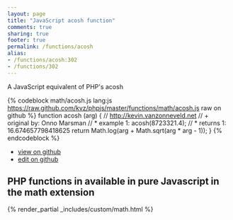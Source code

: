 ```yaml
---
layout: page
title: "JavaScript acosh function"
comments: true
sharing: true
footer: true
permalink: /functions/acosh
alias:
- /functions/acosh:302
- /functions/302
---
```

<!-- Generated by Rakefile:build -->
A JavaScript equivalent of PHP's acosh

{% codeblock math/acosh.js lang:js https://raw.github.com/kvz/phpjs/master/functions/math/acosh.js raw on github %}
function acosh (arg) {
    // http://kevin.vanzonneveld.net
    // +   original by: Onno Marsman
    // *     example 1: acosh(8723321.4);
    // *     returns 1: 16.674657798418625
    return Math.log(arg + Math.sqrt(arg * arg - 1));
}
{% endcodeblock %}

 - [view on github](https://github.com/kvz/phpjs/blob/master/functions/math/acosh.js)
 - [edit on github](https://github.com/kvz/phpjs/edit/master/functions/math/acosh.js)

## PHP functions in available in pure Javascript in the math extension
{% render_partial _includes/custom/math.html %}
